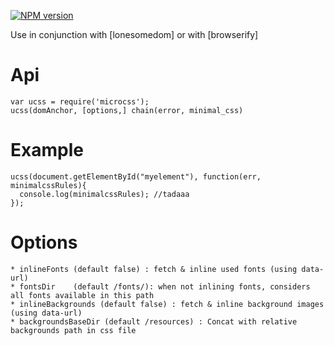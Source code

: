 [![NPM version](https://img.shields.io/npm/v/microcss.svg)](https://www.npmjs.com/package/microcss)

Use in conjunction with [lonesomedom] or with [browserify]

# Api
```
var ucss = require('microcss');
ucss(domAnchor, [options,] chain(error, minimal_css)
``` 

# Example
```
ucss(document.getElementById("myelement"), function(err, minimalcssRules){
  console.log(minimalcssRules); //tadaaa
});
```

# Options 
```
* inlineFonts (default false) : fetch & inline used fonts (using data-url)
* fontsDir    (default /fonts/): when not inlining fonts, considers all fonts available in this path
* inlineBackgrounds (default false) : fetch & inline background images (using data-url)
* backgroundsBaseDir (default /resources) : Concat with relative backgrounds path in css file
```


